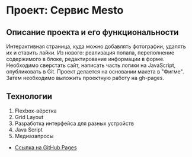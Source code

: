 # Проект: Сервис Mesto

## Описание проекта и его функциональности
Интерактивная страница, куда можно добавлять фотографии, удалять их и ставить лайки.
Из нового: реализация попапа, переполнение содержимого в блоке, редактирование информации в форме.
Необходимо сверстать сайт, написать часть логики на JavaScript, опубликовать в Git.
Проект делается на основании макета в "Фигме".  
Затем необходимо выложить проектную работу на gh-pages.

## Технологии  
1. Flexbox-вёрстка
2. Grid Layout
3. Разработка интерфейса для разных устройств
4. Java Script
5. Медиазапросы

* [Ссылка на GitHub Pages]()
